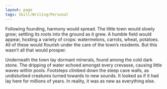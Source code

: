 ```yaml
---
layout: page
tags: Skill/Writing/Personal 
---
```


Following founding, harmony would spread. The little town would slowly grow; settling its roots into the ground as it grew. A humble field would appear, hosting a variety of crops: watermelons, carrots, wheat, potatoes. All of these would flourish under the care of the town’s residents. But this wasn’t all that would prosper. 

Underneath the town lay dormant minerals, found among the cold dark stone. The dripping of water echoed amongst every crevasse, causing little waves within pools. Footsteps climbed down the steep cave walls, as undisturbed creatures turned towards to new sounds. It looked as if it had lay here for millions of years. In reality, it was as new as everything else.
